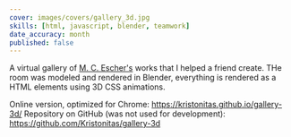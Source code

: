 ```yaml
---
cover: images/covers/gallery_3d.jpg
skills: [html, javascript, blender, teamwork]
date_accuracy: month
published: false
---
```


A virtual gallery of [M. C. Escher's](https://en.wikipedia.org/wiki/M._C._Escher) works that I helped a friend create. THe room was modeled and rendered in Blender, everything is rendered as a HTML elements using 3D CSS animations.

Online version, optimized for Chrome: https://kristonitas.github.io/gallery-3d/
Repository on GitHub (was not used for development): https://github.com/Kristonitas/gallery-3d 
